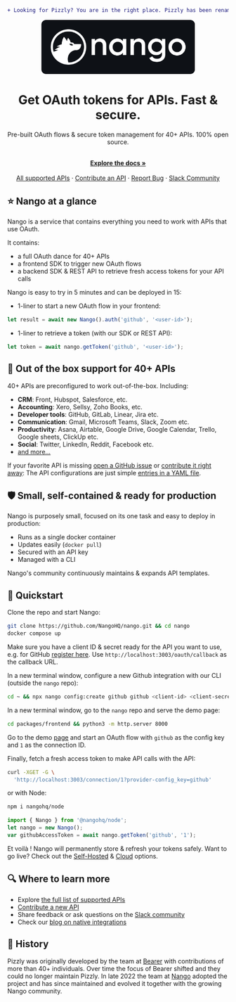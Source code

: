 ```diff
+ Looking for Pizzly? You are in the right place. Pizzly has been renamed Nango. Using Pizzly v0.2.x? Check out: https://docs.nango.dev/migration +
```

<div align="center">
  
<img src="/assets/nango-logo.png?raw=true" width="350">

</div>

<h1 align="center">Get OAuth tokens for APIs. Fast & secure.</h1>

<div align="center">
Pre-built OAuth flows & secure token management for 40+ APIs. 100% open source.
</div>

<p align="center">
    <br />
    <a href="https://docs.nango.dev/" rel="dofollow"><strong>Explore the docs »</strong></a>
    <br />

  <br/>
    <a href="https://nango.dev/oauth-providers">All supported APIs</a>
    ·
    <a href="https://docs.nango.dev/contribute-api">Contribute an API</a>
    ·
    <a href="https://github.com/nangohq/nango/issues">Report Bug</a>
    ·
    <a href="https://nango.dev/slack">Slack Community</a>
</p>

## ⭐ Nango at a glance

Nango is a service that contains everything you need to work with APIs that use OAuth.

It contains:

-   a full OAuth dance for 40+ APIs
-   a frontend SDK to trigger new OAuth flows
-   a backend SDK & REST API to retrieve fresh access tokens for your API calls

Nango is easy to try in 5 minutes and can be deployed in 15:

-   1-liner to start a new OAuth flow in your frontend:

```ts
let result = await new Nango().auth('github', '<user-id>');
```

-   1-liner to retrieve a token (with our SDK or REST API):

```ts
let token = await nango.getToken('github', '<user-id>');
```

## 👾 Out of the box support for 40+ APIs

40+ APIs are preconfigured to work out-of-the-box. Including:

-   **CRM**: Front, Hubspot, Salesforce, etc.
-   **Accounting**: Xero, Sellsy, Zoho Books, etc.
-   **Developer tools**: GitHub, GitLab, Linear, Jira etc.
-   **Communication**: Gmail, Microsoft Teams, Slack, Zoom etc.
-   **Productivity**: Asana, Airtable, Google Drive, Google Calendar, Trello, Google sheets, ClickUp etc.
-   **Social**: Twitter, LinkedIn, Reddit, Facebook etc.
-   [and more...](https://nango.dev/oauth-providers)

If your favorite API is missing [open a GitHub issue](https://github.com/NangoHQ/nango/issues/new) or [contribute it right away](https://docs.nango.dev/contribute-api): The API configurations are just simple [entries in a YAML file](https://www.nango.dev/oauth-providers).

## 🛡️ Small, self-contained & ready for production

Nango is purposely small, focused on its one task and easy to deploy in production:

-   Runs as a single docker container
-   Updates easily (`docker pull`)
-   Secured with an API key
-   Managed with a CLI

Nango's community continuously maintains & expands API templates.

## 🚀 Quickstart

Clone the repo and start Nango:

```bash
git clone https://github.com/NangoHQ/nango.git && cd nango
docker compose up
```

Make sure you have a client ID & secret ready for the API you want to use, e.g. for GitHub [register here](https://docs.github.com/en/developers/apps/building-oauth-apps/creating-an-oauth-app). Use `http://localhost:3003/oauth/callback` as the callback URL.

In a new terminal window, configure a new Github integration with our CLI (outside the `nango` repo):

```bash
cd ~ && npx nango config:create github github <client-id> <client-secret> "user,public_repo"
```

In a new terminal window, go to the `nango` repo and serve the demo page:

```bash
cd packages/frontend && python3 -m http.server 8000
```

Go to the demo [page](http://localhost:8000/bin/quickstart.html) and start an OAuth flow with `github` as the config key and `1` as the connection ID.

Finally, fetch a fresh access token to make API calls with the API:

```bash
curl -XGET -G \
  'http://localhost:3003/connection/1?provider-config_key=github'
```

or with Node:

```bash
npm i nangohq/node
```

```ts
import { Nango } from '@nangohq/node';
let nango = new Nango();
var githubAccessToken = await nango.getToken('github', '1');
```

Et voilà ! Nango will permanently store & refresh your tokens safely. Want to go live? Check out the [Self-Hosted](https://docs.nango.dev/category/deploy-nango-sync-open-source) & [Cloud](https://docs.nango.dev/cloud) options.

## 🔍 Where to learn more

-   Explore [the full list of supported APIs](https://nango.dev/oauth-providers)
-   [Contribute a new API](https://docs.nango.dev/contribute-api)
-   Share feedback or ask questions on the [Slack community](https://nango.dev/slack)
-   Check our [blog on native integrations](https://www.nango.dev/blog)

## 🐻 History

Pizzly was originally developed by the team at [Bearer](https://www.bearer.com/?ref=pizzly) with contributions of more than 40+ individuals. Over time the focus of Bearer shifted and they could no longer maintain Pizzly. In late 2022 the team at [Nango](https://www.nango.dev) adopted the project and has since maintained and evolved it together with the growing Nango community.
